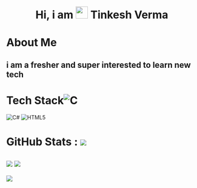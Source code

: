 <div align="center"><h1> Hi, i am <img src="https://raw.githubusercontent.com/TheDudeThatCode/TheDudeThatCode/master/Assets/Hi.gif" width="32px"/> Tinkesh Verma </h1> </div>

# About Me
## i am a fresher and super interested to learn new tech


# Tech Stack![C](https://img.shields.io/badge/c-%2300599C.svg?style=for-the-badge&logo=c&logoColor=white)
![C#](https://img.shields.io/badge/c%23-%23239120.svg?style=for-the-badge&logo=c-sharp&logoColor=white)
![HTML5](https://img.shields.io/badge/html5-%23E34F26.svg?style=for-the-badge&logo=html5&logoColor=white)

# GitHub Stats : ![](https://github-readme-stats.vercel.app/api?username=Tienk&hide_border=false&include_all_commits=false&count_private=false)
![](https://github-readme-streak-stats.herokuapp.com/?user=Tienk&hide_border=false)
![](https://github-readme-stats.vercel.app/api/top-langs/?username=Tienk&hide_border=false&include_all_commits=false&count_private=false&layout=compact)
---
[![](https://visitcount.itsvg.in/api?id=Tienk&icon=0&color=0)](https://visitcount.itsvg.in)
<!-- made using https://prm.pushkaryadav.in -->
